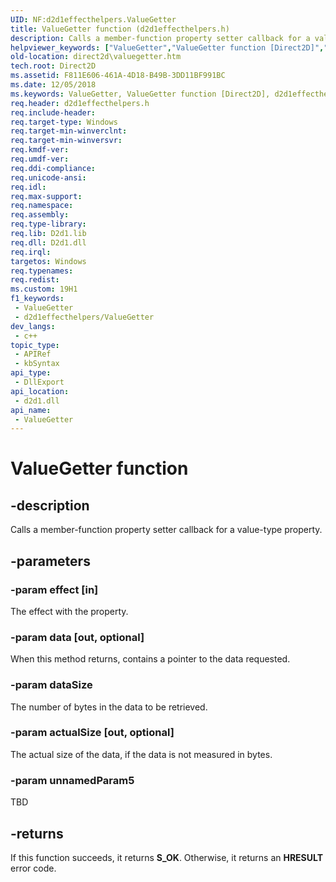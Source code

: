 ```yaml
---
UID: NF:d2d1effecthelpers.ValueGetter
title: ValueGetter function (d2d1effecthelpers.h)
description: Calls a member-function property setter callback for a value-type property.
helpviewer_keywords: ["ValueGetter","ValueGetter function [Direct2D]","d2d1effecthelpers/ValueGetter","direct2d.valuegetter"]
old-location: direct2d\valuegetter.htm
tech.root: Direct2D
ms.assetid: F811E606-461A-4D18-B49B-3DD11BF991BC
ms.date: 12/05/2018
ms.keywords: ValueGetter, ValueGetter function [Direct2D], d2d1effecthelpers/ValueGetter, direct2d.valuegetter
req.header: d2d1effecthelpers.h
req.include-header: 
req.target-type: Windows
req.target-min-winverclnt: 
req.target-min-winversvr: 
req.kmdf-ver: 
req.umdf-ver: 
req.ddi-compliance: 
req.unicode-ansi: 
req.idl: 
req.max-support: 
req.namespace: 
req.assembly: 
req.type-library: 
req.lib: D2d1.lib
req.dll: D2d1.dll
req.irql: 
targetos: Windows
req.typenames: 
req.redist: 
ms.custom: 19H1
f1_keywords:
 - ValueGetter
 - d2d1effecthelpers/ValueGetter
dev_langs:
 - c++
topic_type:
 - APIRef
 - kbSyntax
api_type:
 - DllExport
api_location:
 - d2d1.dll
api_name:
 - ValueGetter
---
```


# ValueGetter function


## -description

Calls a member-function property setter callback for a value-type property.

## -parameters

### -param effect [in]

The effect with the property.

### -param data [out, optional]

When this method returns, contains a pointer to the data requested.

### -param dataSize

The number of bytes in the data to be retrieved.

### -param actualSize [out, optional]

The actual size of the data, if the data is not measured in bytes.

### -param unnamedParam5

TBD

## -returns

If this function succeeds, it returns <b>S_OK</b>. Otherwise, it returns an <b>HRESULT</b> error code.

